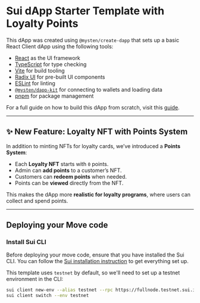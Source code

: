 # Sui dApp Starter Template with Loyalty Points

This dApp was created using `@mysten/create-dapp` that sets up a basic React
Client dApp using the following tools:

- [React](https://react.dev/) as the UI framework  
- [TypeScript](https://www.typescriptlang.org/) for type checking  
- [Vite](https://vitejs.dev/) for build tooling  
- [Radix UI](https://www.radix-ui.com/) for pre-built UI components  
- [ESLint](https://eslint.org/) for linting  
- [`@mysten/dapp-kit`](https://sdk.mystenlabs.com/dapp-kit) for connecting to
  wallets and loading data  
- [pnpm](https://pnpm.io/) for package management  

For a full guide on how to build this dApp from scratch, visit this
[guide](http://docs.sui.io/guides/developer/app-examples/e2e-counter#frontend).

---

## ✨ New Feature: Loyalty NFT with Points System

In addition to minting NFTs for loyalty cards, we’ve introduced a **Points System**:  

- Each **Loyalty NFT** starts with `0` points.  
- Admin can **add points** to a customer’s NFT.  
- Customers can **redeem points** when needed.  
- Points can be **viewed** directly from the NFT.  

This makes the dApp more **realistic for loyalty programs**, where users can collect and spend points.  

---

## Deploying your Move code

### Install Sui CLI

Before deploying your move code, ensure that you have installed the Sui CLI. You
can follow the [Sui installation instruction](https://docs.sui.io/build/install)
to get everything set up.

This template uses `testnet` by default, so we'll need to set up a testnet
environment in the CLI:

```bash
sui client new-env --alias testnet --rpc https://fullnode.testnet.sui.io:443
sui client switch --env testnet
